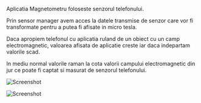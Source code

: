 Aplicatia Magnetometru foloseste senzorul telefonului.

Prin sensor manager avem acces la datele transmise de senzor care vor fi transformate pentru a putea fi afisate in micro tesla.

Daca apropiem telefonul cu aplicatia ruland de un obiect cu un camp electromagnetic, valoarea afisata de aplicatie creste iar daca indepartam valorile scad. 

In mediu normal valorile raman la cota valorii campului electromagnetic din jur ce poate fi captat si masurat de senzorul telefonului.



![Screenshot](mag.png)

![Screenshot](mag1.png)